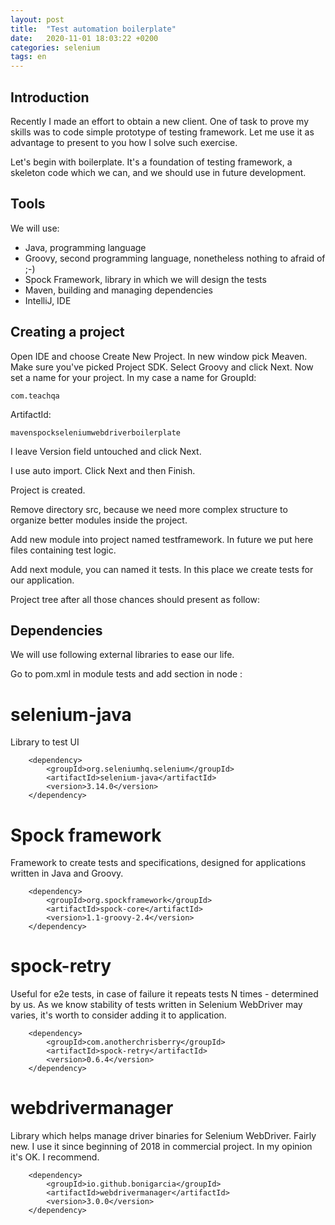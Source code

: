 ```yaml
---
layout: post
title:  "Test automation boilerplate"
date:   2020-11-01 18:03:22 +0200
categories: selenium
tags: en
---
```


## Introduction

Recently I made an effort to obtain a new client. One of task to prove my skills
was to code simple prototype of testing framework. Let me use it as advantage
to present to you how I solve such exercise.

Let's begin with boilerplate. It's a foundation of testing framework, a
skeleton code which we can, and we should use in future development.

## Tools

We will use:
* Java, programming language
* Groovy, second programming language, nonetheless nothing to afraid of ;-)
* Spock Framework, library in which we will design the tests
* Maven, building and managing dependencies
* IntelliJ, IDE

## Creating a project

Open IDE and choose Create New Project. In new window pick Meaven. Make sure you've
picked Project SDK. Select Groovy and click Next. Now set a name for your project.
In my case a name for GroupId:

    com.teachqa

ArtifactId:

    mavenspockseleniumwebdriverboilerplate

I leave Version field untouched and click Next.

I use auto import. Click Next and then Finish.

Project is created.

Remove directory src, because we need more complex structure to organize better
modules inside the project.

Add new module into project named testframework. In future we put here files containing
test logic.

Add next module, you can named it tests. In this place we create tests for our application.

Project tree after all those chances should present as follow:


## Dependencies

We will use following external libraries to ease our life.

Go to pom.xml in module tests and add section in node <modules>:

# selenium-java

Library to test UI

        <dependency>
            <groupId>org.seleniumhq.selenium</groupId>
            <artifactId>selenium-java</artifactId>
            <version>3.14.0</version>
        </dependency>

# Spock framework

Framework to create tests and specifications, designed for applications written in Java and Groovy.

        <dependency>
            <groupId>org.spockframework</groupId>
            <artifactId>spock-core</artifactId>
            <version>1.1-groovy-2.4</version>
        </dependency>

# spock-retry

Useful for e2e tests, in case of failure it repeats tests N times - determined by us.
As we know stability of tests written in Selenium WebDriver may varies, it's worth
to consider adding it to application.

        <dependency>
            <groupId>com.anotherchrisberry</groupId>
            <artifactId>spock-retry</artifactId>
            <version>0.6.4</version>
        </dependency>

# webdrivermanager

Library which helps manage driver binaries for Selenium WebDriver. Fairly new.
I use it since beginning of 2018 in commercial project. In my opinion it's OK.
I recommend.

        <dependency>
            <groupId>io.github.bonigarcia</groupId>
            <artifactId>webdrivermanager</artifactId>
            <version>3.0.0</version>
        </dependency>
